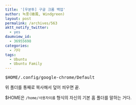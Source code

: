 ```yaml
---
title: '[우분투] 구글 크롬 백업'
author: 녹풍(綠風, Windgreen)
layout: post
permalink: /archives/563
aktt_notify_twitter:
  - yes
daumview_id:
  - 36955698
categories:
  - 기타
tags:
  - Ubuntu
  - Ubuntu Family
---
```

<pre>$HOME/.config/google-chrome/Default</pre>

위 폴더를 통째로 복사해서 덮어 씌우면 끝.

$HOME은 `/home/사용자이름` 형식의 자신의 기본 홈 폴더를 말하는 거다.